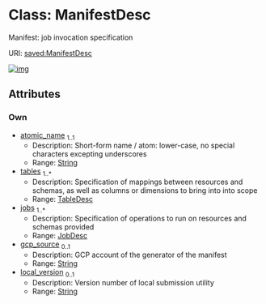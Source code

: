 
# Class: ManifestDesc


Manifest: job invocation specification

URI: [saved:ManifestDesc](https://marine.gov.scot/metadata/saved/schema/ManifestDesc)


[![img](https://yuml.me/diagram/nofunky;dir:TB/class/[TableDesc],[JobDesc]<jobs%201..*-++[ManifestDesc&#124;atomic_name:string;gcp_source:string%20%3F;local_version:string%20%3F],[TableDesc]<tables%201..*-++[ManifestDesc],[JobDesc])](https://yuml.me/diagram/nofunky;dir:TB/class/[TableDesc],[JobDesc]<jobs%201..*-++[ManifestDesc&#124;atomic_name:string;gcp_source:string%20%3F;local_version:string%20%3F],[TableDesc]<tables%201..*-++[ManifestDesc],[JobDesc])

## Attributes


### Own

 * [atomic_name](atomic_name.md)  <sub>1..1</sub>
     * Description: Short-form name / atom: lower-case, no special characters excepting underscores
     * Range: [String](types/String.md)
 * [tables](tables.md)  <sub>1..\*</sub>
     * Description: Specification of mappings between resources and schemas, as well as columns or dimensions to bring into into scope
     * Range: [TableDesc](TableDesc.md)
 * [jobs](jobs.md)  <sub>1..\*</sub>
     * Description: Specification of operations to run on resources and schemas provided
     * Range: [JobDesc](JobDesc.md)
 * [gcp_source](gcp_source.md)  <sub>0..1</sub>
     * Description: GCP account of the generator of the manifest
     * Range: [String](types/String.md)
 * [local_version](local_version.md)  <sub>0..1</sub>
     * Description: Version number of local submission utility
     * Range: [String](types/String.md)
